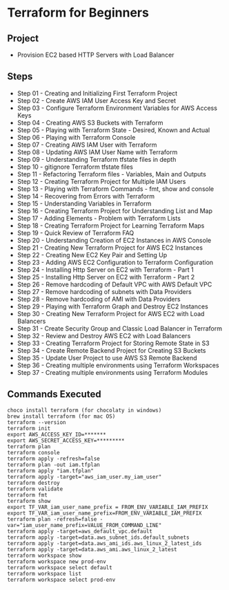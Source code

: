 # Terraform for Beginners

## Project
- Provision EC2 based HTTP Servers with Load Balancer

## Steps
- Step 01 - Creating and Initializing First Terraform Project
- Step 02 - Create AWS IAM User Access Key and Secret
- Step 03 - Configure Terraform Environment Variables for AWS Access Keys
- Step 04 - Creating AWS S3 Buckets with Terraform
- Step 05 - Playing with Terraform State - Desired, Known and Actual
- Step 06 - Playing with Terraform Console
- Step 07 - Creating AWS IAM User with Terraform
- Step 08 - Updating AWS IAM User Name with Terraform
- Step 09 - Understanding Terraform tfstate files in depth
- Step 10 - gitignore Terraform tfstate files
- Step 11 - Refactoring Terraform files - Variables, Main and Outputs
- Step 12 - Creating Terraform Project for Multiple IAM Users
- Step 13 - Playing with Terraform Commands - fmt, show and console
- Step 14 - Recovering from Errors with Terraform
- Step 15 - Understanding Variables in Terraform
- Step 16 - Creating Terraform Project for Understanding List and Map
- Step 17 - Adding Elements - Problem with Terraform Lists
- Step 18 - Creating Terraform Project for Learning Terraform Maps 
- Step 19 - Quick Review of Terraform FAQ
- Step 20 - Understanding Creation of EC2 Instances in AWS Console
- Step 21 - Creating New Terraform Project for AWS EC2 Instances
- Step 22 - Creating New EC2 Key Pair and Setting Up
- Step 23 - Adding AWS EC2 Configuration to Terraform Configuration
- Step 24 - Installing Http Server on EC2 with Terraform - Part 1
- Step 25 - Installing Http Server on EC2 with Terraform - Part 2
- Step 26 - Remove hardcoding of Default VPC with AWS Default VPC
- Step 27 - Remove hardcoding of subnets with Data Providers
- Step 28 - Remove hardcoding of AMI with Data Providers
- Step 29 - Playing with Terraform Graph and Destroy EC2 Instances
- Step 30 - Creating New Terraform Project for AWS EC2 with Load Balancers
- Step 31 - Create Security Group and Classic Load Balancer in Terraform
- Step 32 - Review and Destroy AWS EC2 with Load Balancers
- Step 33 - Creating Terraform Project for Storing Remote State in S3 
- Step 34 - Create Remote Backend Project for Creating S3 Buckets
- Step 35 - Update User Project to use AWS S3 Remote Backend
- Step 36 - Creating multiple environments using Terraform Workspaces
- Step 37 - Creating multiple environments using Terraform Modules



## Commands Executed

```
choco install terraform (for chocolaty in windows)
brew install terraform (for mac OS)
terraform --version
terraform init
export AWS_ACCESS_KEY_ID=*******
export AWS_SECRET_ACCESS_KEY=*********
terraform plan
terraform console
terraform apply -refresh=false
terraform plan -out iam.tfplan
terraform apply "iam.tfplan"
terraform apply -target="aws_iam_user.my_iam_user"
terraform destroy
terraform validate
terraform fmt
terraform show
export TF_VAR_iam_user_name_prefix = FROM_ENV_VARIABLE_IAM_PREFIX
export TF_VAR_iam_user_name_prefix=FROM_ENV_VARIABLE_IAM_PREFIX
terraform plan -refresh=false -var="iam_user_name_prefix=VALUE_FROM_COMMAND_LINE"
terraform apply -target=aws_default_vpc.default
terraform apply -target=data.aws_subnet_ids.default_subnets
terraform apply -target=data.aws_ami_ids.aws_linux_2_latest_ids
terraform apply -target=data.aws_ami.aws_linux_2_latest
terraform workspace show
terraform workspace new prod-env
terraform workspace select default
terraform workspace list
terraform workspace select prod-env
```
